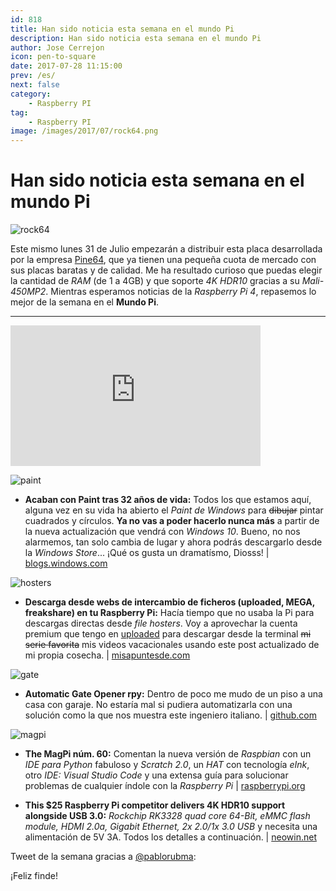```yaml
---
id: 818
title: Han sido noticia esta semana en el mundo Pi
description: Han sido noticia esta semana en el mundo Pi
author: Jose Cerrejon
icon: pen-to-square
date: 2017-07-28 11:15:00
prev: /es/
next: false
category:
    - Raspberry PI
tag:
    - Raspberry PI
image: /images/2017/07/rock64.png
---
```


# Han sido noticia esta semana en el mundo Pi

![rock64](/images/2017/07/rock64.png)

Este mismo lunes 31 de Julio empezarán a distribuir esta placa desarrollada por la empresa [Pine64](https://www.pine64.org/), que ya tienen una pequeña cuota de mercado con sus placas baratas y de calidad. Me ha resultado curioso que puedas elegir la cantidad de _RAM_ (de 1 a 4GB) y que soporte _4K HDR10_ gracias a su _Mali-450MP2_. Mientras esperamos noticias de la _Raspberry Pi 4_, repasemos lo mejor de la semana en el **Mundo Pi**.

---

<iframe width="400" height="225" src="https://www.youtube.com/embed/Pft7voW5ui8?rel=0" frameborder="0" allowfullscreen></iframe>

![paint](/images/2017/07/paint.jpg)

-   **Acaban con Paint tras 32 años de vida:** Todos los que estamos aquí, alguna vez en su vida ha abierto el _Paint de Windows_ para ~~dibujar~~ pintar cuadrados y círculos. **Ya no vas a poder hacerlo nunca más** a partir de la nueva actualización que vendrá con _Windows 10_. Bueno, no nos alarmemos, tan solo cambia de lugar y ahora podrás descargarlo desde la _Windows Store_... ¡Qué os gusta un dramatísmo, Diosss! | [blogs.windows.com](https://blogs.windows.com/windowsexperience/2017/07/24/ms-paint-stay/#kfso5VpzB4I3idtf.97)

![hosters](/images/download1.png)

-   **Descarga desde webs de intercambio de ficheros (uploaded, MEGA, freakshare) en tu Raspberry Pi:** Hacía tiempo que no usaba la Pi para descargas directas desde _file hosters_. Voy a aprovechar la cuenta premium que tengo en [uploaded](https://ul.to/ref/8900882) para descargar desde la terminal ~~mi serie favorita~~ mis videos vacacionales usando este post actualizado de mi propia cosecha. | [misapuntesde.com](/post.php?id=239)

![gate](/images/2017/07/gate.png)

-   **Automatic Gate Opener rpy:** Dentro de poco me mudo de un piso a una casa con garaje. No estaría mal si pudiera automatizarla con una solución como la que nos muestra este ingeniero italiano. | [github.com](https://github.com/sdrabb/automatic-gate-opener-rpy)

![magpi](/images/2017/07/magpi.png)

-   **The MagPi núm. 60:** Comentan la nueva versión de _Raspbian_ con un _IDE para Python_ fabuloso y _Scratch 2.0_, un _HAT_ con tecnología _eInk_, otro _IDE: Visual Studio Code_ y una extensa guía para solucionar problemas de cualquier índole con la _Raspberry Pi_ | [raspberrypi.org](https://www.raspberrypi.org/magpi/issues/60/)

-   **This $25 Raspberry Pi competitor delivers 4K HDR10 support alongside USB 3.0:** _Rockchip RK3328 quad core 64-Bit, eMMC flash module, HDMI 2.0a, Gigabit Ethernet, 2x 2.0/1x 3.0 USB_ y necesita una alimentación de 5V 3A. Todos los detalles a continuación. | [neowin.net](https://www.neowin.net/news/this-25-raspberry-pi-competitor-delivers-4k-hdr10-support-alongside-usb-30)

Tweet de la semana gracias a [@pablorubma](https://twitter.com/pablorubma):

¡Feliz finde!
